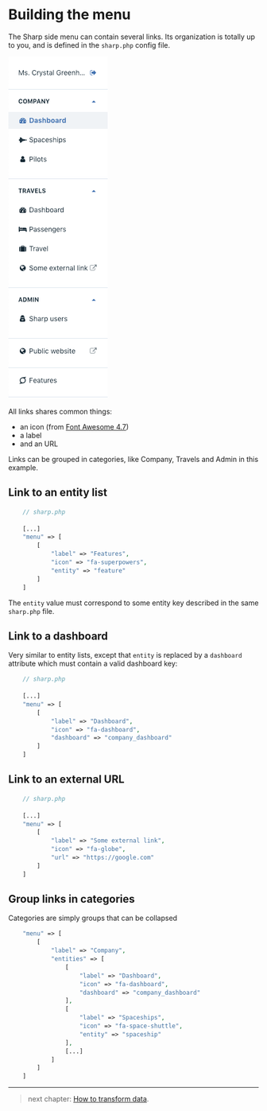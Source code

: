 # Building the menu

The Sharp side menu can contain several links. Its organization is totally up to you, and is defined in the `sharp.php` config file.

![Menu](img/menu.png)

All links shares common things:

- an icon (from [Font Awesome 4.7](https://fontawesome.com/v4.7.0/icons/))
- a label
- and an URL

Links can be grouped in categories, like Company, Travels and Admin in this example.

## Link to an entity list

```php
    // sharp.php

    [...]
    "menu" => [
        [
            "label" => "Features",
            "icon" => "fa-superpowers",
            "entity" => "feature"
        ]
    ]
```

The `entity` value must correspond to some entity key described in the same `sharp.php` file.

## Link to a dashboard

Very similar to entity lists, except that `entity` is replaced by a `dashboard` attribute which must contain a valid dashboard key:

```php
    // sharp.php

    [...]
    "menu" => [
        [
            "label" => "Dashboard",
            "icon" => "fa-dashboard",
            "dashboard" => "company_dashboard"
        ]
    ]
```

## Link to an external URL

```php
    // sharp.php

    [...]
    "menu" => [
        [
            "label" => "Some external link",
            "icon" => "fa-globe",
            "url" => "https://google.com"
        ]
    ]
```

## Group links in categories

Categories are simply groups that can be collapsed

```php
    "menu" => [
        [
            "label" => "Company",
            "entities" => [
                [
                    "label" => "Dashboard",
                    "icon" => "fa-dashboard",
                    "dashboard" => "company_dashboard"
                ],
                [
                    "label" => "Spaceships",
                    "icon" => "fa-space-shuttle",
                    "entity" => "spaceship"
                ],
                [...]
            ]
        ]
    ]
```
---

> next chapter: [How to transform data](how-to-transform-data.md).